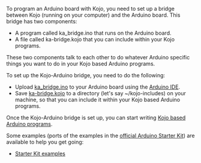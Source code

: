  To program an Arduino board with Kojo, you need to set up a bridge between Kojo (running on your computer) and the Arduino board. This bridge has two components:
* A program called ka_bridge.ino that runs on the Arduino board.
* A file called ka-bridge.kojo that you can include within your Kojo programs.

These two components talk to each other to do whatever Arduino specific things you want to do in your Kojo based Arduino programs.

To set up the Kojo-Arduino bridge, you need to do the following:

* Upload [ka_bridge.ino](https://github.com/litan/kojo-arduino/blob/master/ka_bridge/ka_bridge.ino) to your Arduino board using the [Arduino IDE](http://arduino.cc/en/Guide/Environment).
* Save [ka-bridge.kojo](https://github.com/litan/kojo-arduino/blob/master/ka-bridge.kojo) to a directory (let's say ~/kojo-includes) on your machine, so that you can include it within your Kojo based Arduino programs.

Once the Kojo-Arduino bridge is set up, you can start writing [Kojo based Arduino programs](https://github.com/litan/kojo-arduino/blob/master/starterkit/proj-02.kojo).

Some examples (ports of the examples in the [official Arduino Starter Kit](http://arduino.cc/en/Main/ArduinoStarterKit)) are available to help you get going:

* [Starter Kit examples](https://github.com/litan/kojo-arduino/tree/master/starterkit)

